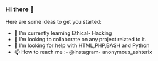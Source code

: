### Hi there 👋


Here are some ideas to get you started:

- 🌱 I’m currently learning Ethical- Hacking
- 👯 I’m looking to collaborate on any project related to it.
- 🤔 I’m looking for help with HTML,PHP,BASH and Python
- 📫 How to reach me :-
                       @instagram- anonymous_ashterix

